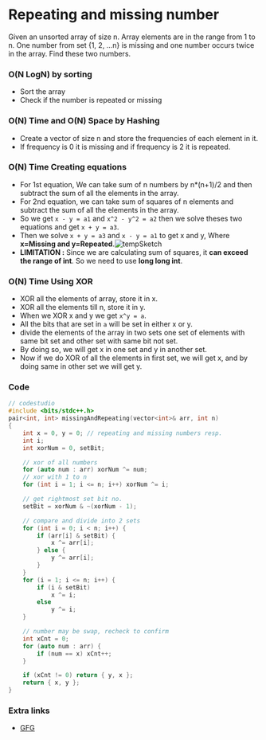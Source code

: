 # Repeating and missing number

Given an unsorted array of size n. Array elements are in the range from 1 to n. One number from set {1, 2, …n} is missing and one number occurs twice in the array. Find these two numbers.

### O(N LogN) by sorting

-   Sort the array
-   Check if the number is repeated or missing

### O(N) Time and O(N) Space by Hashing

-   Create a vector of size n and store the frequencies of each element in it.
-   If frequency is 0 it is missing and if frequency is 2 it is repeated.

### O(N) Time Creating equations

-   For 1st equation, We can take sum of n numbers by n\*(n+1)/2 and then subtract the sum of all the elements in the array.
-   For 2nd equation, we can take sum of squares of n elements and subtract the sum of all the elements in the array.
-   So we get `x - y = a1` and `x^2 - y^2 = a2` then we solve theses two equations and get `x + y = a3`.
-   Then we solve `x + y = a3` and `x - y = a1` to get x and y, Where **x=Missing and y=Repeated**.![tempSketch](https://i.imgur.com/5kRqcYN.png)
-   **LIMITATION :** Since we are calculating sum of squares, it **can exceed the range of int**. So we need to use **long long int**.

### O(N) Time Using XOR

-   XOR all the elements of array, store it in x.
-   XOR all the elements till n, store it in y.
-   When we XOR x and y we get `x^y = a`.
-   All the bits that are set in `a` will be set in either x or y.
-   divide the elements of the array in two sets one set of elements with same bit set and other set with same bit not set.
-   By doing so, we will get x in one set and y in another set.
-   Now if we do XOR of all the elements in first set, we will get x, and by doing same in other set we will get y.

### Code

```cpp
// codestudio
#include <bits/stdc++.h>
pair<int, int> missingAndRepeating(vector<int>& arr, int n)
{
    int x = 0, y = 0; // repeating and missing numbers resp.
    int i;
    int xorNum = 0, setBit;

    // xor of all numbers
    for (auto num : arr) xorNum ^= num;
    // xor with 1 to n
    for (int i = 1; i <= n; i++) xorNum ^= i;

    // get rightmost set bit no.
    setBit = xorNum & ~(xorNum - 1);

    // compare and divide into 2 sets
    for (int i = 0; i < n; i++) {
        if (arr[i] & setBit) {
            x ^= arr[i];
        } else {
            y ^= arr[i];
        }
    }
    for (i = 1; i <= n; i++) {
        if (i & setBit)
            x ^= i;
        else
            y ^= i;
    }

    // number may be swap, recheck to confirm
    int xCnt = 0;
    for (auto num : arr) {
        if (num == x) xCnt++;
    }

    if (xCnt != 0) return { y, x };
    return { x, y };
}
```

### Extra links

-   [GFG](https://www.geeksforgeeks.org/efficiently-merging-two-sorted-arrays-with-o1-extra-space/)
